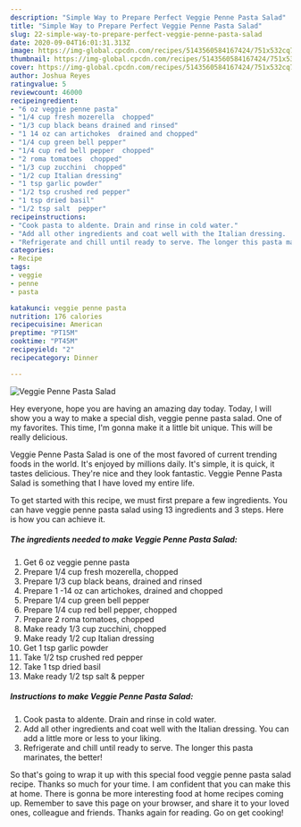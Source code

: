 ```yaml
---
description: "Simple Way to Prepare Perfect Veggie Penne Pasta Salad"
title: "Simple Way to Prepare Perfect Veggie Penne Pasta Salad"
slug: 22-simple-way-to-prepare-perfect-veggie-penne-pasta-salad
date: 2020-09-04T16:01:31.313Z
image: https://img-global.cpcdn.com/recipes/5143560584167424/751x532cq70/veggie-penne-pasta-salad-recipe-main-photo.jpg
thumbnail: https://img-global.cpcdn.com/recipes/5143560584167424/751x532cq70/veggie-penne-pasta-salad-recipe-main-photo.jpg
cover: https://img-global.cpcdn.com/recipes/5143560584167424/751x532cq70/veggie-penne-pasta-salad-recipe-main-photo.jpg
author: Joshua Reyes
ratingvalue: 5
reviewcount: 46000
recipeingredient:
- "6 oz veggie penne pasta"
- "1/4 cup fresh mozerella  chopped"
- "1/3 cup black beans drained and rinsed"
- "1 14 oz can artichokes  drained and chopped"
- "1/4 cup green bell pepper"
- "1/4 cup red bell pepper  chopped"
- "2 roma tomatoes  chopped"
- "1/3 cup zucchini  chopped"
- "1/2 cup Italian dressing"
- "1 tsp garlic powder"
- "1/2 tsp crushed red pepper"
- "1 tsp dried basil"
- "1/2 tsp salt  pepper"
recipeinstructions:
- "Cook pasta to aldente. Drain and rinse in cold water."
- "Add all other ingredients and coat well with the Italian dressing.  You can add a little more or less to your liking."
- "Refrigerate and chill until ready to serve. The longer this pasta marinates, the better!"
categories:
- Recipe
tags:
- veggie
- penne
- pasta

katakunci: veggie penne pasta 
nutrition: 176 calories
recipecuisine: American
preptime: "PT15M"
cooktime: "PT45M"
recipeyield: "2"
recipecategory: Dinner

---
```



![Veggie Penne Pasta Salad](https://img-global.cpcdn.com/recipes/5143560584167424/751x532cq70/veggie-penne-pasta-salad-recipe-main-photo.jpg)

Hey everyone, hope you are having an amazing day today. Today, I will show you a way to make a special dish, veggie penne pasta salad. One of my favorites. This time, I'm gonna make it a little bit unique. This will be really delicious.

Veggie Penne Pasta Salad is one of the most favored of current trending foods in the world. It's enjoyed by millions daily. It's simple, it is quick, it tastes delicious. They're nice and they look fantastic. Veggie Penne Pasta Salad is something that I have loved my entire life.




To get started with this recipe, we must first prepare a few ingredients. You can have veggie penne pasta salad using 13 ingredients and 3 steps. Here is how you can achieve it.

<!--inarticleads1-->

##### The ingredients needed to make Veggie Penne Pasta Salad:

1. Get 6 oz veggie penne pasta
1. Prepare 1/4 cup fresh mozerella,  chopped
1. Prepare 1/3 cup black beans, drained and rinsed
1. Prepare 1 -14 oz can artichokes,  drained and chopped
1. Prepare 1/4 cup green bell pepper
1. Prepare 1/4 cup red bell pepper,  chopped
1. Prepare 2 roma tomatoes,  chopped
1. Make ready 1/3 cup zucchini,  chopped
1. Make ready 1/2 cup Italian dressing
1. Get 1 tsp garlic powder
1. Take 1/2 tsp crushed red pepper
1. Take 1 tsp dried basil
1. Make ready 1/2 tsp salt &amp; pepper




<!--inarticleads2-->

##### Instructions to make Veggie Penne Pasta Salad:

1. Cook pasta to aldente. Drain and rinse in cold water.
1. Add all other ingredients and coat well with the Italian dressing.  You can add a little more or less to your liking.
1. Refrigerate and chill until ready to serve. The longer this pasta marinates, the better!




So that's going to wrap it up with this special food veggie penne pasta salad recipe. Thanks so much for your time. I am confident that you can make this at home. There is gonna be more interesting food at home recipes coming up. Remember to save this page on your browser, and share it to your loved ones, colleague and friends. Thanks again for reading. Go on get cooking!
